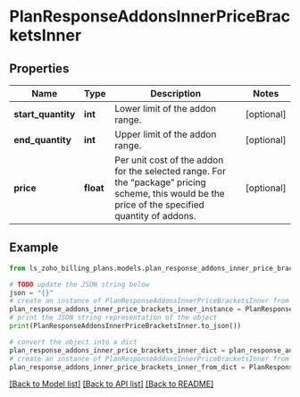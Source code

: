 # PlanResponseAddonsInnerPriceBracketsInner


## Properties

Name | Type | Description | Notes
------------ | ------------- | ------------- | -------------
**start_quantity** | **int** | Lower limit of the addon range. | [optional] 
**end_quantity** | **int** | Upper limit of the addon range. | [optional] 
**price** | **float** | Per unit cost of the addon for the selected range. For the “package” pricing scheme, this would be the price of the specified quantity of addons. | [optional] 

## Example

```python
from ls_zoho_billing_plans.models.plan_response_addons_inner_price_brackets_inner import PlanResponseAddonsInnerPriceBracketsInner

# TODO update the JSON string below
json = "{}"
# create an instance of PlanResponseAddonsInnerPriceBracketsInner from a JSON string
plan_response_addons_inner_price_brackets_inner_instance = PlanResponseAddonsInnerPriceBracketsInner.from_json(json)
# print the JSON string representation of the object
print(PlanResponseAddonsInnerPriceBracketsInner.to_json())

# convert the object into a dict
plan_response_addons_inner_price_brackets_inner_dict = plan_response_addons_inner_price_brackets_inner_instance.to_dict()
# create an instance of PlanResponseAddonsInnerPriceBracketsInner from a dict
plan_response_addons_inner_price_brackets_inner_from_dict = PlanResponseAddonsInnerPriceBracketsInner.from_dict(plan_response_addons_inner_price_brackets_inner_dict)
```
[[Back to Model list]](../README.md#documentation-for-models) [[Back to API list]](../README.md#documentation-for-api-endpoints) [[Back to README]](../README.md)


